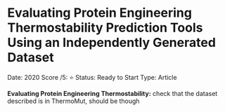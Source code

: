 # Evaluating Protein Engineering Thermostability Prediction Tools Using an Independently Generated Dataset

Date: 2020
Score /5: ⭐️
Status: Ready to Start
Type: Article

**Evaluating Protein Engineering Thermostability:** check that the dataset described is in ThermoMut, should be though